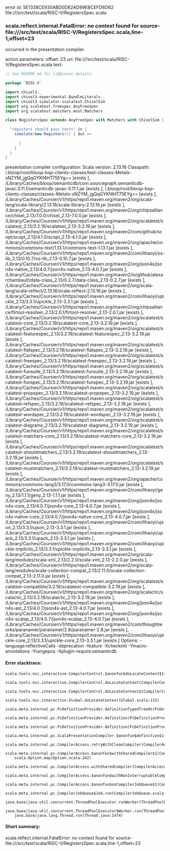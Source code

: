 error id: 5E1338CE930ABD0D82AD99EBCEFD6D62
file://<WORKSPACE>/src/test/scala/RISC-V/RegistersSpec.scala
### scala.reflect.internal.FatalError: no context found for source-file://<WORKSPACE>/src/test/scala/RISC-V/RegistersSpec.scala,line-1,offset=23

occurred in the presentation compiler.



action parameters:
offset: 23
uri: file://<WORKSPACE>/src/test/scala/RISC-V/RegistersSpec.scala
text:
```scala
// See README.md for li@@cense details.

package `RISC-V`

import chisel3._
import chisel3.experimental.BundleLiterals._
import chisel3.simulator.scalatest.ChiselSim
import org.scalatest.freespec.AnyFreeSpec
import org.scalatest.matchers.must.Matchers

class RegistersSpec extends AnyFreeSpec with Matchers with ChiselSim {

  "registers should pass tests" in {
    simulate(new Registers()) { dut =>
        
      }
    }
  }
}
```


presentation compiler configuration:
Scala version: 2.13.16
Classpath:
<WORKSPACE>/.bloop/root/bloop-bsp-clients-classes/test-classes-Metals-sNZYM_jgQqGYKf4HT75EYg== [exists ], <HOME>/Library/Caches/bloop/semanticdb/com.sourcegraph.semanticdb-javac.0.11.1/semanticdb-javac-0.11.1.jar [exists ], <WORKSPACE>/.bloop/root/bloop-bsp-clients-classes/classes-Metals-sNZYM_jgQqGYKf4HT75EYg== [exists ], <HOME>/Library/Caches/Coursier/v1/https/repo1.maven.org/maven2/org/scala-lang/scala-library/2.13.16/scala-library-2.13.16.jar [exists ], <HOME>/Library/Caches/Coursier/v1/https/repo1.maven.org/maven2/org/chipsalliance/chisel_2.13/7.0.0/chisel_2.13-7.0.0.jar [exists ], <HOME>/Library/Caches/Coursier/v1/https/repo1.maven.org/maven2/org/scalatest/scalatest_2.13/3.2.19/scalatest_2.13-3.2.19.jar [exists ], <HOME>/Library/Caches/Coursier/v1/https/repo1.maven.org/maven2/com/github/scopt/scopt_2.13/4.1.0/scopt_2.13-4.1.0.jar [exists ], <HOME>/Library/Caches/Coursier/v1/https/repo1.maven.org/maven2/org/apache/commons/commons-text/1.13.1/commons-text-1.13.1.jar [exists ], <HOME>/Library/Caches/Coursier/v1/https/repo1.maven.org/maven2/com/lihaoyi/os-lib_2.13/0.10.7/os-lib_2.13-0.10.7.jar [exists ], <HOME>/Library/Caches/Coursier/v1/https/repo1.maven.org/maven2/org/json4s/json4s-native_2.13/4.0.7/json4s-native_2.13-4.0.7.jar [exists ], <HOME>/Library/Caches/Coursier/v1/https/repo1.maven.org/maven2/io/github/alexarchambault/data-class_2.13/0.2.7/data-class_2.13-0.2.7.jar [exists ], <HOME>/Library/Caches/Coursier/v1/https/repo1.maven.org/maven2/org/scala-lang/scala-reflect/2.13.16/scala-reflect-2.13.16.jar [exists ], <HOME>/Library/Caches/Coursier/v1/https/repo1.maven.org/maven2/com/lihaoyi/upickle_2.13/3.3.1/upickle_2.13-3.3.1.jar [exists ], <HOME>/Library/Caches/Coursier/v1/https/repo1.maven.org/maven2/org/chipsalliance/firtool-resolver_2.13/2.0.1/firtool-resolver_2.13-2.0.1.jar [exists ], <HOME>/Library/Caches/Coursier/v1/https/repo1.maven.org/maven2/org/scalatest/scalatest-core_2.13/3.2.19/scalatest-core_2.13-3.2.19.jar [exists ], <HOME>/Library/Caches/Coursier/v1/https/repo1.maven.org/maven2/org/scalatest/scalatest-featurespec_2.13/3.2.19/scalatest-featurespec_2.13-3.2.19.jar [exists ], <HOME>/Library/Caches/Coursier/v1/https/repo1.maven.org/maven2/org/scalatest/scalatest-flatspec_2.13/3.2.19/scalatest-flatspec_2.13-3.2.19.jar [exists ], <HOME>/Library/Caches/Coursier/v1/https/repo1.maven.org/maven2/org/scalatest/scalatest-freespec_2.13/3.2.19/scalatest-freespec_2.13-3.2.19.jar [exists ], <HOME>/Library/Caches/Coursier/v1/https/repo1.maven.org/maven2/org/scalatest/scalatest-funsuite_2.13/3.2.19/scalatest-funsuite_2.13-3.2.19.jar [exists ], <HOME>/Library/Caches/Coursier/v1/https/repo1.maven.org/maven2/org/scalatest/scalatest-funspec_2.13/3.2.19/scalatest-funspec_2.13-3.2.19.jar [exists ], <HOME>/Library/Caches/Coursier/v1/https/repo1.maven.org/maven2/org/scalatest/scalatest-propspec_2.13/3.2.19/scalatest-propspec_2.13-3.2.19.jar [exists ], <HOME>/Library/Caches/Coursier/v1/https/repo1.maven.org/maven2/org/scalatest/scalatest-refspec_2.13/3.2.19/scalatest-refspec_2.13-3.2.19.jar [exists ], <HOME>/Library/Caches/Coursier/v1/https/repo1.maven.org/maven2/org/scalatest/scalatest-wordspec_2.13/3.2.19/scalatest-wordspec_2.13-3.2.19.jar [exists ], <HOME>/Library/Caches/Coursier/v1/https/repo1.maven.org/maven2/org/scalatest/scalatest-diagrams_2.13/3.2.19/scalatest-diagrams_2.13-3.2.19.jar [exists ], <HOME>/Library/Caches/Coursier/v1/https/repo1.maven.org/maven2/org/scalatest/scalatest-matchers-core_2.13/3.2.19/scalatest-matchers-core_2.13-3.2.19.jar [exists ], <HOME>/Library/Caches/Coursier/v1/https/repo1.maven.org/maven2/org/scalatest/scalatest-shouldmatchers_2.13/3.2.19/scalatest-shouldmatchers_2.13-3.2.19.jar [exists ], <HOME>/Library/Caches/Coursier/v1/https/repo1.maven.org/maven2/org/scalatest/scalatest-mustmatchers_2.13/3.2.19/scalatest-mustmatchers_2.13-3.2.19.jar [exists ], <HOME>/Library/Caches/Coursier/v1/https/repo1.maven.org/maven2/org/apache/commons/commons-lang3/3.17.0/commons-lang3-3.17.0.jar [exists ], <HOME>/Library/Caches/Coursier/v1/https/repo1.maven.org/maven2/com/lihaoyi/geny_2.13/1.1.1/geny_2.13-1.1.1.jar [exists ], <HOME>/Library/Caches/Coursier/v1/https/repo1.maven.org/maven2/org/json4s/json4s-core_2.13/4.0.7/json4s-core_2.13-4.0.7.jar [exists ], <HOME>/Library/Caches/Coursier/v1/https/repo1.maven.org/maven2/org/json4s/json4s-native-core_2.13/4.0.7/json4s-native-core_2.13-4.0.7.jar [exists ], <HOME>/Library/Caches/Coursier/v1/https/repo1.maven.org/maven2/com/lihaoyi/ujson_2.13/3.3.1/ujson_2.13-3.3.1.jar [exists ], <HOME>/Library/Caches/Coursier/v1/https/repo1.maven.org/maven2/com/lihaoyi/upack_2.13/3.3.1/upack_2.13-3.3.1.jar [exists ], <HOME>/Library/Caches/Coursier/v1/https/repo1.maven.org/maven2/com/lihaoyi/upickle-implicits_2.13/3.3.1/upickle-implicits_2.13-3.3.1.jar [exists ], <HOME>/Library/Caches/Coursier/v1/https/repo1.maven.org/maven2/org/scala-lang/modules/scala-xml_2.13/2.2.0/scala-xml_2.13-2.2.0.jar [exists ], <HOME>/Library/Caches/Coursier/v1/https/repo1.maven.org/maven2/org/scala-lang/modules/scala-collection-compat_2.13/2.11.0/scala-collection-compat_2.13-2.11.0.jar [exists ], <HOME>/Library/Caches/Coursier/v1/https/repo1.maven.org/maven2/org/scalatest/scalatest-compatible/3.2.19/scalatest-compatible-3.2.19.jar [exists ], <HOME>/Library/Caches/Coursier/v1/https/repo1.maven.org/maven2/org/scalactic/scalactic_2.13/3.2.19/scalactic_2.13-3.2.19.jar [exists ], <HOME>/Library/Caches/Coursier/v1/https/repo1.maven.org/maven2/org/json4s/json4s-ast_2.13/4.0.7/json4s-ast_2.13-4.0.7.jar [exists ], <HOME>/Library/Caches/Coursier/v1/https/repo1.maven.org/maven2/org/json4s/json4s-scalap_2.13/4.0.7/json4s-scalap_2.13-4.0.7.jar [exists ], <HOME>/Library/Caches/Coursier/v1/https/repo1.maven.org/maven2/com/thoughtworks/paranamer/paranamer/2.8/paranamer-2.8.jar [exists ], <HOME>/Library/Caches/Coursier/v1/https/repo1.maven.org/maven2/com/lihaoyi/upickle-core_2.13/3.3.1/upickle-core_2.13-3.3.1.jar [exists ]
Options:
-language:reflectiveCalls -deprecation -feature -Xcheckinit -Ymacro-annotations -Yrangepos -Xplugin-require:semanticdb




#### Error stacktrace:

```
scala.tools.nsc.interactive.CompilerControl.$anonfun$doLocateContext$1(CompilerControl.scala:100)
	scala.tools.nsc.interactive.CompilerControl.doLocateContext(CompilerControl.scala:100)
	scala.tools.nsc.interactive.CompilerControl.doLocateContext$(CompilerControl.scala:99)
	scala.tools.nsc.interactive.Global.doLocateContext(Global.scala:115)
	scala.meta.internal.pc.PcDefinitionProvider.definitionTypedTreeAt(PcDefinitionProvider.scala:181)
	scala.meta.internal.pc.PcDefinitionProvider.definition(PcDefinitionProvider.scala:69)
	scala.meta.internal.pc.PcDefinitionProvider.definition(PcDefinitionProvider.scala:17)
	scala.meta.internal.pc.ScalaPresentationCompiler.$anonfun$definition$1(ScalaPresentationCompiler.scala:490)
	scala.meta.internal.pc.CompilerAccess.retryWithCleanCompiler(CompilerAccess.scala:182)
	scala.meta.internal.pc.CompilerAccess.$anonfun$withSharedCompiler$1(CompilerAccess.scala:155)
	scala.Option.map(Option.scala:242)
	scala.meta.internal.pc.CompilerAccess.withSharedCompiler(CompilerAccess.scala:154)
	scala.meta.internal.pc.CompilerAccess.$anonfun$withNonInterruptableCompiler$1(CompilerAccess.scala:132)
	scala.meta.internal.pc.CompilerAccess.$anonfun$onCompilerJobQueue$1(CompilerAccess.scala:209)
	scala.meta.internal.pc.CompilerJobQueue$Job.run(CompilerJobQueue.scala:152)
	java.base/java.util.concurrent.ThreadPoolExecutor.runWorker(ThreadPoolExecutor.java:1090)
	java.base/java.util.concurrent.ThreadPoolExecutor$Worker.run(ThreadPoolExecutor.java:614)
	java.base/java.lang.Thread.run(Thread.java:1474)
```
#### Short summary: 

scala.reflect.internal.FatalError: no context found for source-file://<WORKSPACE>/src/test/scala/RISC-V/RegistersSpec.scala,line-1,offset=23